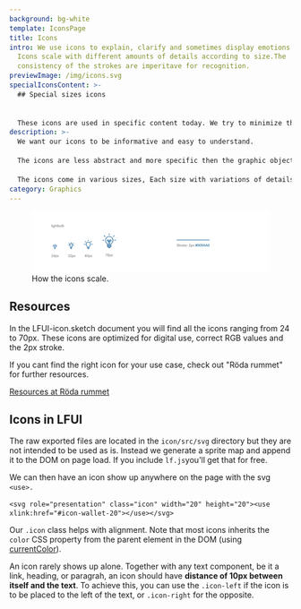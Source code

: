 ```yaml
---
background: bg-white
template: IconsPage
title: Icons
intro: We use icons to explain, clarify and sometimes display emotions ;). Our
  Icons scale with different amounts of details according to size.The
  consistency of the strokes are imperitave for recognition.
previewImage: /img/icons.svg
specialIconsContent: >-
  ## Special sizes icons


  These icons are used in specific content today. We try to minimize the use of these special sizes so don't use them in new design.
description: >-
  We want our icons to be informative and easy to understand.

  The icons are less abstract and more specific then the graphic objects. They should support the textual information or cluster information.

  The icons come in various sizes, Each size with variations of details.
category: Graphics
---
```

<figure class="Image Image__border Image__border--noPadding"><img src="/img/icons.jpg" srcset="/img/icons.jpg 2x" alt=""><figcaption><div class="Image__caption">How the icons scale.</div></figcaption></figure>

## Resources

In the LFUI-icon.sketch document you will find all the icons ranging from 24 to 70px. These icons are optimized for digital use, correct RGB values and the 2px stroke.

If you cant find the right icon for your use case, check out "Röda rummet" for further resources. 

[Resources at Röda rummet](https://cloud.brandmaster.com/brandcenter/se/lansforsakringar/)

## Icons in LFUI

<section>
<Collapse title="How to use - developer"><div class="content"><div class="content">



<div class="ImageBlock ImageBlock__right"><div class="ImageBlock__content">

The raw exported files are located in the `icon/src/svg` directory but they are not intended to be used as is. Instead we generate a sprite map and append it to the DOM on page load. If you include `lf.js`you'll get that for free.

We can then have an icon show up anywhere on the page with the svg `<use>.`

```
<svg role="presentation" class="icon" width="20" height="20"><use xlink:href="#icon-wallet-20"></use></svg>
```

Our `.icon` class helps with alignment. Note that most icons inherits the `color` CSS property from the parent element in the DOM (using [currentColor](https://developer.mozilla.org/en/docs/Web/CSS/color_value#currentColor_keyword)).

An icon rarely shows up alone. Together with any text component, be it a link, heading, or paragrah, an icon should have **distance of 10px between itself and the text**. To achieve this, you can use the `.icon-left` if the icon is to be placed to the left of the text, or `.icon-right` for the opposite.</div><div class="ImageBlock__object"><img class="ImageBlock__image" src="undefined" alt="" /></div></div>

</div></Collapse>
</section>